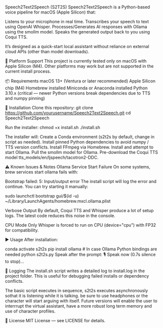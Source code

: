 Speech2Text2Speech (S2T2S)
Speech2Text2Speech is a Python-based voice pipeline for macOS (Apple Silicon) that:

Listens to your microphone in real time.
Transcribes your speech to text using OpenAI Whisper.
Processes/Generates AI responses with Ollama using the smollm model.
Speaks the generated output back to you using Coqui TTS.

It’s designed as a quick-start local assistant without reliance on external cloud APIs (other than model downloads).

🚧 Platform Support
This project is currently tested only on macOS with Apple Silicon (M4).
Other platforms may work but are not supported in the current install process.

📦 Requirements
macOS 13+ (Ventura or later recommended)
Apple Silicon chip (M4)
Homebrew installed
Miniconda or Anaconda installed
Python 3.10.x (critical — newer Python versions break dependencies due to TTS and numpy pinning)

🔧 Installation
Clone this repository:
git clone https://github.com/yourusername/Speech2Text2Speech.git
cd Speech2Text2Speech

Run the installer:
chmod +x install.sh
./install.sh

The installer will:
Create a Conda environment (s2t2s by default, change in script as needed).
Install pinned Python dependencies to avoid numpy / TTS version conflicts.
Install FFmpeg via Homebrew.
Install and attempt to start Ollama.
Pull the smollm model for Ollama.
Pre-download the Coqui TTS model tts_models/en/ljspeech/tacotron2-DDC.

⚠️ Known Issues & Notes
Ollama Service Start Failure
On some systems, brew services start ollama fails with:


Bootstrap failed: 5: Input/output error
The install script will log the error and continue. You can try starting it manually:

sudo launchctl bootstrap gui/$(id -u) ~/Library/LaunchAgents/homebrew.mxcl.ollama.plist

Verbose Output
By default, Coqui TTS and Whisper produce a lot of setup logs. The latest code reduces this noise in the console.

CPU Mode Only
Whisper is forced to run on CPU (device="cpu") with FP32 for compatibility.

▶️ Usage
After installation:

conda activate s2t2s
pip install ollama  # In case Ollama Python bindings are needed
python s2t2s.py
Speak after the prompt:
🎙️ Speak now (0.7s silence to stop)...

📝 Logging
The install.sh script writes a detailed log to install.log in the project folder.
This is useful for debugging failed installs or dependency conflicts.

The basic script executes in sequence, s2t2s executes asynchronously sothat it is listening while it is talking. be sure to use headphones or the character will start arguing with itself.  Future versions will enable the user to interrrupt the virtual assistant, have a more robust long term memory and use of character profiles.

📄 License
MIT License — see LICENSE for details.

